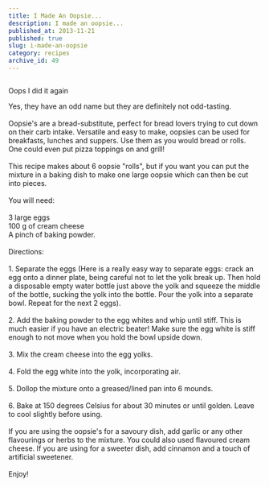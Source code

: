 ```yaml
---
title: I Made An Oopsie...
description: I made an oopsie...
published_at: 2013-11-21
published: true
slug: i-made-an-oopsie
category: recipes
archive_id: 49
---
```


<div><img src="/assets/images/articles/lchf-oopsie2.jpg" alt=""><p class="caption">Oops I did it again</p>Yes, they have an odd name but they are definitely not odd-tasting.<br><br>
Oopsie's are a bread-substitute, perfect for bread lovers trying to cut down on their carb intake. Versatile and easy to make, oopsies can be used for breakfasts, lunches and suppers. Use them as you would bread or rolls. One could even put pizza toppings on and grill!<br><br>
This recipe makes about 6 oopsie "rolls", but if you want you can put the mixture in a baking dish to make one large oopsie which can then be cut into pieces.<br><br>
You will need:<br><br>
3 large eggs<br>
100 g of cream cheese<br>
A pinch of baking powder.<br><br>
Directions:<br><br>
1. Separate the eggs (Here is a really easy way to separate eggs: crack an egg onto a dinner plate, being careful not to let the yolk break up. Then hold a disposable empty water bottle just above the yolk and squeeze the middle of the bottle, sucking the yolk into the bottle. Pour the yolk into a separate bowl. Repeat for the next 2 eggs).<br><br>
2. Add the baking powder to the egg whites and whip until stiff. This is much easier if you have an electric beater! Make sure the egg white is stiff enough to not move when you hold the bowl upside down.<br><br>
3. Mix the cream cheese into the egg yolks.<br><br>
4. Fold the egg white into the yolk, incorporating air.<br><br>
5. Dollop the mixture onto a greased/lined pan into 6 mounds.<br><br>
6. Bake at 150 degrees Celsius for about 30 minutes or until golden. Leave to cool slightly before using.<br><br>
If you are using the oopsie's for a savoury dish, add garlic or any other flavourings or herbs to the mixture. You could also used flavoured cream cheese.  If you are using for a sweeter dish, add cinnamon and a touch of artificial sweetener. <br><br>
Enjoy!</div>
